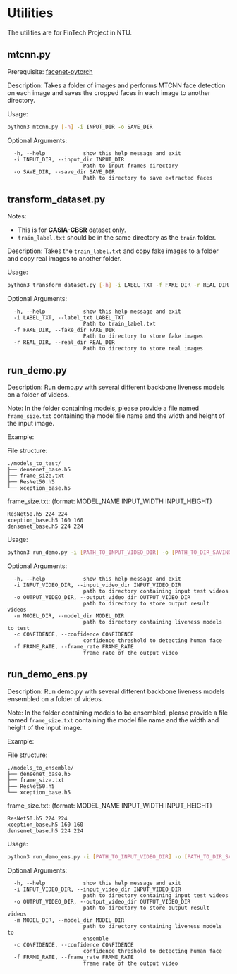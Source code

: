 # Utilities

The utilities are for FinTech Project in NTU.

## mtcnn.py

Prerequisite: [facenet-pytorch](https://github.com/timesler/facenet-pytorch)

Description: Takes a folder of images and performs MTCNN face detection on each image and saves the cropped faces in each image to another directory.

Usage:

```bash
python3 mtcnn.py [-h] -i INPUT_DIR -o SAVE_DIR
```

Optional Arguments:

```
  -h, --help            show this help message and exit
  -i INPUT_DIR, --input_dir INPUT_DIR
                        Path to input frames directory
  -o SAVE_DIR, --save_dir SAVE_DIR
                        Path to directory to save extracted faces
```

## transform_dataset.py

Notes:

* This is for **CASIA-CBSR** dataset only.
* `train_label.txt` should be in the same directory as the `train` folder.

Description:  Takes the `train_label.txt` and copy fake images to a folder and copy real images to another folder.

Usage:

```bash
python3 transform_dataset.py [-h] -i LABEL_TXT -f FAKE_DIR -r REAL_DIR
```

Optional Arguments:

```
  -h, --help            show this help message and exit
  -i LABEL_TXT, --label_txt LABEL_TXT
                        Path to train_label.txt
  -f FAKE_DIR, --fake_dir FAKE_DIR
                        Path to directory to store fake images
  -r REAL_DIR, --real_dir REAL_DIR
                        Path to directory to store real images
```

## run_demo.py

Description: Run demo.py with several different backbone liveness models on a folder of videos. 

Note: In the folder containing models, please provide a file named `frame_size.txt` containing the model file name and the width and height of the input image.

Example:

File structure:

```
./models_to_test/
├── densenet_base.h5
├── frame_size.txt
├── ResNet50.h5
└── xception_base.h5
```

frame_size.txt: (format: MODEL_NAME	INPUT_WIDTH	INPUT_HEIGHT)

```
ResNet50.h5 224 224
xception_base.h5 160 160
densenet_base.h5 224 224
```

Usage:

```bash
python3 run_demo.py -i [PATH_TO_INPUT_VIDEO_DIR] -o [PATH_TO_DIR_SAVING_OUT_VIDEO] -m [PATH_TO_MODEL_DIR]
```

Optional Arguments:

```
  -h, --help            show this help message and exit
  -i INPUT_VIDEO_DIR, --input_video_dir INPUT_VIDEO_DIR
                        path to directory containing input test videos
  -o OUTPUT_VIDEO_DIR, --output_video_dir OUTPUT_VIDEO_DIR
                        path to directory to store output result videos
  -m MODEL_DIR, --model_dir MODEL_DIR
                        path to directory containing liveness models to test
  -c CONFIDENCE, --confidence CONFIDENCE
                        confidence threshold to detecting human face
  -f FRAME_RATE, --frame_rate FRAME_RATE
                        frame rate of the output video
```

## run_demo_ens.py

Description: Run demo.py with several different backbone liveness models ensembled on a folder of videos. 

Note: In the folder containing models to be ensembled, please provide a file named `frame_size.txt` containing the model file name and the width and height of the input image.

Example:

File structure:

```
./models_to_ensemble/
├── densenet_base.h5
├── frame_size.txt
├── ResNet50.h5
└── xception_base.h5
```

frame_size.txt: (format: MODEL_NAME	INPUT_WIDTH	INPUT_HEIGHT)

```
ResNet50.h5 224 224
xception_base.h5 160 160
densenet_base.h5 224 224
```

Usage:

```bash
python3 run_demo_ens.py -i [PATH_TO_INPUT_VIDEO_DIR] -o [PATH_TO_DIR_SAVING_OUT_VIDEO] -m [PATH_TO_MODEL_ENS_DIR]
```

Optional Arguments:

```
  -h, --help            show this help message and exit
  -i INPUT_VIDEO_DIR, --input_video_dir INPUT_VIDEO_DIR
                        path to directory containing input test videos
  -o OUTPUT_VIDEO_DIR, --output_video_dir OUTPUT_VIDEO_DIR
                        path to directory to store output result videos
  -m MODEL_DIR, --model_dir MODEL_DIR
                        path to directory containing liveness models to
                        ensemble
  -c CONFIDENCE, --confidence CONFIDENCE
                        confidence threshold to detecting human face
  -f FRAME_RATE, --frame_rate FRAME_RATE
                        frame rate of the output video
```

